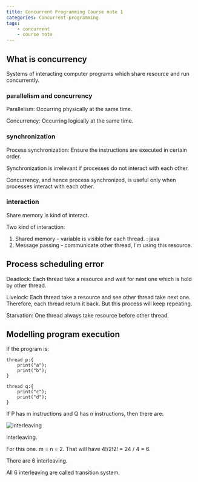 ```yaml
---
title: Concurrent Programming Course note 1
categories: Concurrent-programming
tags:
    - concurrent
    - course note
---
```


## What is concurrency

Systems of interacting computer programs which share resource and run concurrently.

### parallelism and concurrency

Parallelism: Occurring physically at the same time.

Concurrency: Occurring logically at the same time.

### synchronization

Process synchronization: Ensure the instructions are executed in certain order.

Synchronization is irrelevant if processes do not interact with each other.

Concurrency, and hence process synchronized, is useful only when processes interact with each other.

### interaction

Share memory is kind of interact.

Two kind of interaction:

1. Shared memory - variable is visible for each thread. : java
2. Message passing - communicate other thread, I'm using this resource.

## Process scheduling error

Deadlock: Each thread take a resource and wait for next one which is hold by other thread.

Livelock: Each thread take a resource and see other thread take next one. Therefore, each thread return it back. But this process will keep repeating.

Starvation: One thread always take resource before other thread.

## Modelling program execution

If the program is:

```
thread p:{
    print("a");
    print("b");
}

thread q:{
    print("c");
    print("d");
}
```

If P has m instructions and Q has n instructions, then there
are:

![interleaving]({{site.url}}{{site.baseurl}}/public/images/2019-08-28-concurrent-programming-1/interleaving.png)

interleaving.

For this one. m = n = 2. That will have 4!/2!2! = 24 / 4 = 6.

There are 6 interleaving.

All 6 interleaving are called transition system.
